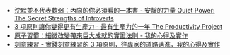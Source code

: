 - [沈默並不代表軟弱：內向的你必須看的一本書 - 安靜的力量 Quiet Power: The Secret Strengths of Introverts](/quiet-power-the-secret-strengths-of-introverts-reading-feedback)
- [3 項原則讓你變得更有生產力 - 最有生產力的一年 The Productivity Project](/the-productivity-project-reading-feedback)
- [原子習慣：細微改變帶來巨大成就的實證法則 - 我的心得及實作](/atomic-habits-reading-feedback)
- [刻意練習 - 實踐刻意練習的 3 項原則，往專家的道路邁進，我的心得及實作](/peak-deliberate-practice-reading-feedback)
